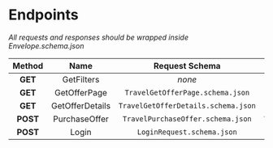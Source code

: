 # Endpoints

*All requests and responses should be wrapped inside Envelope.schema.json*

| Method | Name  | Request Schema | Response Schema |
|:------:|:-----:|:--------------:|:---------------:|
| **GET** | GetFilters | *none* | `TravelFilters.schema.json` |
| **GET** | GetOfferPage | `TravelGetOfferPage.schema.json` | `TravelOfferPage.schema.json` |
| **GET** | GetOfferDetails | `TravelGetOfferDetails.schema.json` | `TravelOfferDetails.schema.json` |
| **POST** | PurchaseOffer | `TravelPurchaseOffer.schema.json` | `TravelPurchaseOfferStatus.schema.json` |
| **POST** | Login | `LoginRequest.schema.json` | `LoginResponse.schema.json` |
